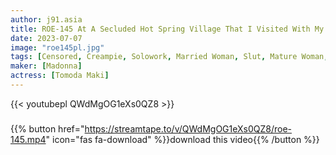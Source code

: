 ```yaml
---
author: j91.asia
title: ROE-145 At A Secluded Hot Spring Village That I Visited With My Male Friends... A Hot Spring Trip Where A Married Woman Who Has Too Much Spare Time And Lust Is 'slut'. Maki Tomoda
date: 2023-07-07
image: "roe145pl.jpg"
tags: [Censored, Creampie, Solowork, Married Woman, Slut, Mature Woman, Digital Mosaic, Hot Spring]
maker: [Madonna]
actress: [Tomoda Maki]
---
```



{{< youtubepl QWdMgOG1eXs0QZ8 >}}
###

{{% button href="https://streamtape.to/v/QWdMgOG1eXs0QZ8/roe-145.mp4" icon="fas fa-download" %}}download this video{{% /button %}}

